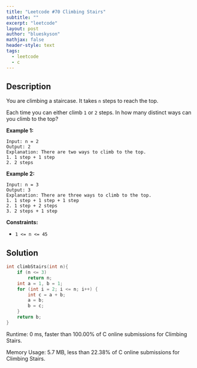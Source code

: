 ```yaml
---
title: "Leetcode #70 Climbing Stairs"
subtitle: ""
excerpt: "leetcode"
layout: post
author: "blueskyson"
mathjax: false
header-style: text
tags:
  - leetcode
  - c
---
```


## Description

You are climbing a staircase. It takes `n` steps to reach the top.

Each time you can either climb `1` or `2` steps. In how many distinct ways can you climb to the top?

**Example 1:**

```non
Input: n = 2
Output: 2
Explanation: There are two ways to climb to the top.
1. 1 step + 1 step
2. 2 steps
```

**Example 2:**

```non
Input: n = 3
Output: 3
Explanation: There are three ways to climb to the top.
1. 1 step + 1 step + 1 step
2. 1 step + 2 steps
3. 2 steps + 1 step
```

**Constraints:**
- `1 <= n <= 45`

## Solution

```cpp
int climbStairs(int n){
    if (n <= 3)
        return n;
    int a = 1, b = 1;
    for (int i = 2; i <= n; i++) {
        int c = a + b;
        a = b;
        b = c;
    }
    return b;
}
```

Runtime: 0 ms, faster than 100.00% of C online submissions for Climbing Stairs.

Memory Usage: 5.7 MB, less than 22.38% of C online submissions for Climbing Stairs.

